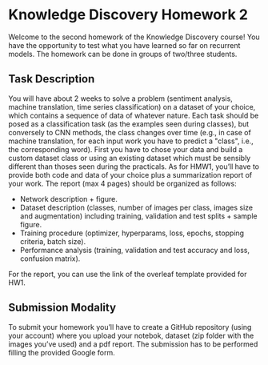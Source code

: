 # Knowledge Discovery Homework 2
Welcome to the second homework of the Knowledge Discovery course! You have the opportunity to test what you have learned so far on recurrent models. 
The homework can be done in groups of two/three students.
## Task Description

You will have about 2 weeks to solve a problem (sentiment analysis, machine translation, time series classification) on a dataset of your choice, which contains a sequence of data of whatever nature. Each task should be posed as a classification task (as the examples seen during classes), but conversely to CNN methods, the class changes over time (e.g., in case of machine translation, for each input work you have to predict a "class", i.e., the corresponding word). First you have to chose your data and build a custom dataset class or using an existing dataset which must be sensibly different than thoses seen during the practicals. As for HMW1, you’ll have to provide both code and data of your choice plus a summarization report of your work.
The report (max 4 pages) should be organized as follows:
-	Network description + figure.
-	Dataset description (classes, number of images per class, images size and augmentation) including training, validation and test splits + sample figure.
-	Training procedure (optimizer, hyperparams, loss, epochs, stopping criteria, batch size).
-	Performance analysis (training, validation and test accuracy and loss, confusion matrix).

For the report, you can use the link of the overleaf template provided for HW1.

## Submission Modality

To submit your homework you’ll have to create a GitHub repository (using your account) where you upload your notebok, dataset (zip folder with the images you’ve used) and a pdf report. The submission has to be performed filling the provided Google form.
